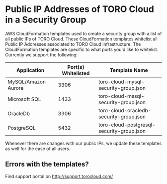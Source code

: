 # Public IP Addresses of TORO Cloud in a Security Group

AWS CloudFormation templates used to create a security group with a list of all public IPs of TORO Cloud. These
CloudFormation templates whitelist all Public IP Addresses associated to TORO Cloud infrastructure. The CloudFormation
templates are specific to what ports you'd like to whitelist. Currently we support the following:

Application | Port(s) Whitelisted | Template Name
--- | --- | ---
MySQL/Amazon Aurora | 3306 | toro-cloud-mysql-security-group.json
Microsoft SQL | 1433 | toro-cloud-mssql-security-group.json
OracleDb | 3306 | toro-cloud-oracledb-security-group.json
PostgreSQL | 5432 | toro-cloud-postgresql-security-group.json

Whenever there are changes with our public IPs, we update these templates as well for the ease of all users.

## Errors with the templates?
Find support portal on http://support.torocloud.com/
